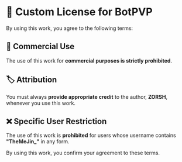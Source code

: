 # 📜 Custom License for BotPVP

By using this work, you agree to the following terms:  

## 🚫 Commercial Use  
The use of this work for **commercial purposes is strictly prohibited**.  

## 🏷️ Attribution  
You must always **provide appropriate credit** to the author, **ZORSH**, whenever you use this work.  

## ❌ Specific User Restriction  
The use of this work is **prohibited** for users whose username contains **"TheMeJin\_"** in any form.  

By using this work, you confirm your agreement to these terms.  
